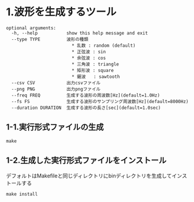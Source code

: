 # 1.波形を生成するツール

	optional arguments:
	  -h, --help           show this help message and exit
	  --type TYPE          波形の種類
	                         * 乱数 : random (default)
	                         * 正弦波 : sin
	                         * 余弦波 : cos
	                         * 三角波 : triangle
	                         * 矩形波 : square
	                         * 鋸波   : sawtooth
	  --csv CSV            出力csvファイル
	  --png PNG            出力pngファイル
	  --freq FREQ          生成する波形の周波数[Hz](default=1.0Hz)
	  --fs FS              生成する波形のサンプリング周波数[Hz](default=8000Hz)
	  --duration DURATION  生成する波形の長さ[sec](default=1.0sec)

## 1-1.実行形式ファイルの生成

	make

## 1-2.生成した実行形式ファイルをインストール

デフォルトはMakefileと同じディレクトリにbinディレクトリを生成してインストールする

	make install


